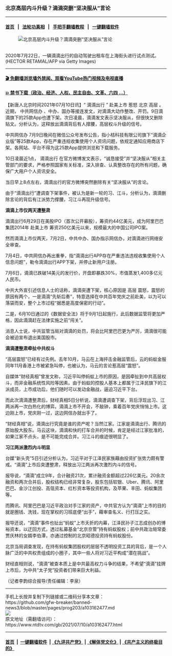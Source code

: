### 北京高层内斗升级？滴滴突删“坚决服从”言论
------------------------

#### [首页](https://github.com/gfw-breaker/banned-news3/blob/master/README.md) &nbsp;&nbsp;|&nbsp;&nbsp; [法轮功真相](https://github.com/begood0513/basic/blob/master/README.md)  &nbsp;&nbsp;|&nbsp;&nbsp; [手把手翻墙教程](https://github.com/gfw-breaker/guides/wiki)  &nbsp;&nbsp;|&nbsp;&nbsp; [一键翻墙软件](https://github.com/gfw-breaker/nogfw/blob/master/README.md)  



<div><div class="featured_image">
 <figure>
  <img alt="北京高层内斗升级？滴滴突删“坚决服从”言论" src="https://i.ntdtv.com/assets/uploads/2021/07/GettyImages-1227969585-800x450.jpg"/>
 </figure><br/>
 <span class="caption">
  2020年7月22日，一辆滴滴出行的自动驾驶出租车在上海街头进行试点测试。(HECTOR RETAMAL/AFP via Getty Images)
 </span>
</div>
</div><hr/>

#### [ 🎬  免翻墙浏览墙外禁闻、观看YouTube热门视频及电视直播](https://github.com/gfw-breaker/HelloWorld)

#### [ 💥  禁书下载（政治、经济、人权、民主自由、文革、六四 ...）](https://github.com/gfw-breaker/books/blob/master/README.md)

<div><div class="post_content" itemprop="articleBody">
 <p>
  【新唐人北京时间2021年07月10日讯】“
  <ok href="https://www.ntdtv.com/gb/滴滴出行.htm">
   滴滴出行
  </ok>
  ”
  <ok href="https://www.ntdtv.com/gb/赴美上市.htm">
   赴美上市
  </ok>
  <ok href="https://www.ntdtv.com/gb/惹怒.htm">
   惹怒
  </ok>
  北京
  <ok href="https://www.ntdtv.com/gb/高层.htm">
   高层
  </ok>
  。近期，
  <ok href="https://www.ntdtv.com/gb/中共网信办.htm">
   中共网信办
  </ok>
  、中办、国办等接连发文，对滴滴大动作整改、开罚。9日滴滴旗下的25款App也遭下架。次日凌晨，滴滴发文表示坚决服从，但很快又删除贴文。分析认为，这释放出滴滴背后有人撑腰，高层权斗升级的信号。
 </p>
 <p>
  <ok href="https://www.ntdtv.com/gb/中共网信办.htm">
   中共网信办
  </ok>
  7月9日晚间在微信公众号发布公告，指小桔科技有限公司旗下“滴滴企业版”等25款App，存在严重违规收集使用个人资讯问题，依规定通知应用商店下架。各网站、平台不得为这25款App提供浏览和下载服务。
 </p>
 <p>
  10日凌晨近1点，
  <ok href="https://www.ntdtv.com/gb/滴滴出行.htm">
   滴滴出行
  </ok>
  在官方微博发文表示，“诚恳接受”并“坚决服从”相关主管部门的要求，严格参照国家有关标准，深入排查、认真整改存在的所有问题，确保广大用户个人资讯安全。
 </p>
 <p>
  当日早上8点左右，滴滴出行的官方微博突然删除有关“坚决服从”的言论。
 </p>
 <p>
  由于“滴滴出行”遭调查下架事件，被认为是新一轮的习、江斗，分析认为，滴滴删除言论的背后有江派势力撑腰，习江斗再现升级信号。
 </p>
 <p>
  <strong>
   滴滴上市仅两天遭整肃
  </strong>
 </p>
 <p>
  滴滴出行6月29日在美股IPO（首次公开募股），筹资约44亿美元，成为阿里巴巴集团2014年
  <ok href="https://www.ntdtv.com/gb/赴美上市.htm">
   赴美上市
  </ok>
  筹资250亿美元以来，规模最大的中国公司IPO案。
 </p>
 <p>
  然而滴滴上市仅两天，7月2日，中共中办、国办指示网信办，对滴滴进行网络安全审查。
 </p>
 <p>
  7月4日，中共网信办再出重拳，指“滴滴出行APP存在严重违法违规收集使用个人信息问题”，勒令滴滴出行APP下架，并停止新用户注册。
 </p>
 <p>
  7月6日，滴滴已跌破14美元的发行价，开盘即暴跌30%，市值蒸发1,400多亿元人民币。
 </p>
 <p>
  中共大外宣引述信息人士的话称，滴滴突遭下架，核心原因是
  <ok href="https://www.ntdtv.com/gb/高层.htm">
   高层
  </ok>
  震怒，震怒的原因有两个，一是滴滴“先斩后奏”，特意选择在中共百年党庆之前赴美，以为可以落袋而安，整个上市过程“据悉是高度保密的行动”。
 </p>
 <p>
  二是，6月10日通过的《数据安全法》将于9月1日起施行，此后数据监管将更加严格，因此滴滴赶在法律实施之前“闯关”。
 </p>
 <p>
  消息人士说，中共监管当局对滴滴的处罚，将会比阿里巴巴更为严厉，滴滴很可能会被迫宣布退出美国股市。
 </p>
 <p>
  <strong>
   滴滴遭整肃牵扯中共权斗
  </strong>
 </p>
 <p>
  “高层震怒”已经有过先例。去年10月，马云在上海抨击金融监管后，云的蚂蚁金服同年11月香港上市被紧急叫停，也被认为，马云的言论惹高层“震怒”。
 </p>
 <p>
  自媒体“财经真相”曾发文称，习近平叫停蚂蚁上市的原因，是因牵扯到中共高层权斗，而非金融系统性风险等因素。由于蚂蚁的控股人基本上都属于江泽民旗下的江派成员，上市成功后，他们随时可以发动金融战，逼迫习近平下台。
 </p>
 <p>
  而此次滴滴遭整肃后，财经真相5日分析说，滴滴遭调查下架，背后浮现出习、江两派再一次白热化的博弈。滴滴上市不开会，不敲钟，乘着百年党庆悄悄上市。这边刚上市，党庆刚一过，这边网信办就出手了。
 </p>
 <p>
  “财经真相”说，滴滴出行究竟是谁的资产呢？当然江家。江家是滴滴出行、腾讯的原始股大股东。马云这块，滴滴和快的打车合并的时候，肯定是经过江家批准的，如果江家不点头，是不可能完成合并。习江斗的痕迹很明显了。
 </p>
 <p>
  <strong>
   习江两派激烈内斗明显
  </strong>
 </p>
 <p>
  台媒“新头壳”5日引述分析认为，习近平对于江泽民家族藉由投资扩张势力颇有警戒。“滴滴”上市后突遭整肃，释放出习江两派再次激烈内斗的信号。
 </p>
 <p>
  报导说，“滴滴”成立9年，合计融资21次，累计融资金额超过226亿美元。20余次融资和两次合并后，股权结构已经非常复杂，股东包括软银、Uber、腾讯、阿里巴巴、金沙江创投、高瓴资本、红杉资本等投资机构，及苹果、丰田、蚂蚁集团等。
 </p>
 <p>
  而腾讯、阿里巴巴是习近平政治对手江家的资产，中共官方认为“滴滴”上市的目的就是圈钱、洗钱，现在掌权的习班底便“出手”，藉审查名义、行打压之实。
 </p>
 <p>
  报导还说，“滴滴”事件也扯出“蚂蚁”上市夭折的内幕，江泽民孙子江志成创办的博裕资本，以迂回方式，透过私募基金“北京京管”持有蚂蚁股权；前中共政治局常委贾庆林的女婿李伯潭，亦通过控制的北京昭德投资持有蚂蚁股份。
 </p>
 <p>
  北京当局调查发现，在持有蚂蚁集团股权的层层不透明投资工具的背后，是一个人脉广泛的中共权贵组成的小圈子，其中一些人将对习近平构成“潜在挑战”。
 </p>
 <p>
  财经直相则说，“滴滴”被查本质上是中共最高权力斗争的结果，不希望“滴滴”挂牌上市后，为中共“太子党”投资者们带来巨大利益。
 </p>
 <p>
  （记者李韵综合报导/责任编辑：李泉）
 </p>
 <div class="single_ad">
 </div>
</div>
</div>
<hr/>
手机上长按并复制下列链接或二维码分享本文章：<br/>
https://github.com/gfw-breaker/banned-news3/blob/master/pages/prog203/a103162477.md <br/>
<a href='https://github.com/gfw-breaker/banned-news3/blob/master/pages/prog203/a103162477.md'><img src='https://github.com/gfw-breaker/banned-news3/blob/master/pages/prog203/a103162477.md.png'/></a> <br/>
原文地址（需翻墙访问）：https://www.ntdtv.com/gb/2021/07/10/a103162477.html


------------------------
#### [首页](https://github.com/gfw-breaker/banned-news3/blob/master/README.md) &nbsp;|&nbsp; [一键翻墙软件](https://github.com/gfw-breaker/nogfw/blob/master/README.md) &nbsp;| [《九评共产党》](https://github.com/gfw-breaker/9ping.md/blob/master/README.md#九评之一评共产党是什么) | [《解体党文化》](https://github.com/gfw-breaker/jtdwh.md/blob/master/README.md) | [《共产主义的终极目的》](https://github.com/gfw-breaker/gczydzjmd.md/blob/master/README.md)


<img src='http://gfw-breaker.win/banned-news3/pages/prog203/a103162477.md' width='0px' height='0px'/>